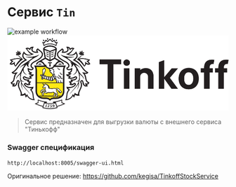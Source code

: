 # Сервис `Tin`
![example workflow](https://github.com/AlexBugrimov/TinkoffService/actions/workflows/maven.yml/badge.svg)
![](images/tinkoff.png)
> Сервис предназначен для выгрузки валюты с внешнего сервиса "Тинькофф"

### Swagger спецификация
```
http://localhost:8005/swagger-ui.html
```

Оригинальное решение: https://github.com/kegisa/TinkoffStockService
